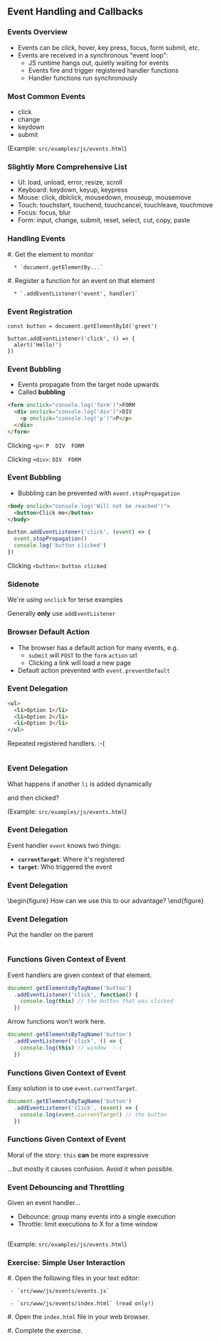 ## Event Handling and Callbacks

### Events Overview

* Events can be click, hover, key press, focus, form submit, etc.
* Events are received in a synchronous "event loop":
    * JS runtime hangs out, quietly waiting for events
    * Events fire and trigger registered handler functions
    * Handler functions run synchronously

### Most Common Events

* click
* change
* keydown
* submit

(Example: `src/examples/js/events.html`)

### Slightly More Comprehensive List

* UI: load, unload, error, resize, scroll
* Keyboard: keydown, keyup, keypress
* Mouse: click, dblclick, mousedown, mouseup, mousemove
* Touch: touchstart, touchend, touchcancel, touchleave, touchmove
* Focus: focus, blur
* Form: input, change, submit, reset, select, cut, copy, paste

### Handling Events

  #. Get the element to monitor
  
      * `document.getElementBy...`

  #. Register a function for an event on that element
  
      * `.addEventListener('event', handler)`

### Event Registration

```
const button = document.getElementById('greet')

button.addEventListener('click', () => {
  alert('Hello!')
})
```

### Event Bubbling

* Events propagate from the target node upwards
* Called **bubbling**

```html
<form onclick="console.log('form')">FORM
  <div onclick="console.log('div')">DIV
    <p onclick="console.log('p')">P</p>
  </div>
</form>
```

Clicking `<p>`:   `P  DIV  FORM`

Clicking `<div>`:    `DIV  FORM`

### Event Bubbling

* Bubbling can be prevented with `event.stopPropagation`

```html
<body onclick="console.log('Will not be reached')">
  <button>Click me</button>
</body>
```

```javascript
button.addEventListener('click', (event) => {
  event.stopPropagation()
  console.log('button clicked')
})
```

Clicking `<button>`:  `button clicked`

### Sidenote

We're using `onclick` for terse examples

Generally **only** use `addEventListener`

### Browser Default Action

* The browser has a default action for many events, e.g.
    * `submit` will `POST` to the `form` `action` url
    * Clicking a link will load a new page
* Default action prevented with `event.preventDefault`

### Event Delegation

```html
<ul>
  <li>Option 1</li>
  <li>Option 2</li>
  <li>Option 3</li>
</ul>
```

Repeated registered handlers. :-(

~~~ {.javascript insert="../../../src/examples/js/events.js" token="multiple-handlers"}
~~~

### Event Delegation

What happens if another `li` is added dynamically

and then clicked?

(Example: `src/examples/js/events.html`)

### Event Delegation

Event handler `event` knows two things:

* **`currentTarget`**: Where it's registered
* **`target`**: Who triggered the event

### Event Delegation

\begin{figure}
  How can we use this to our advantage?
\end{figure}

### Event Delegation

Put the handler on the parent

~~~ {.javascript insert="../../../src/examples/js/events.js" token="parent-delegation"}
~~~

### Functions Given Context of Event

Event handlers are given context of that element.

```js
document.getElementsByTagName('button')
  .addEventListener('click', function() {
    console.log(this) // the button that was clicked
  })
```

Arrow functions won't work here.

```js
document.getElementsByTagName('button')
  .addEventListener('click', () => {
    console.log(this) // window  :-(
  })
```

### Functions Given Context of Event

Easy solution is to use `event.currentTarget`.

```js
document.getElementsByTagName('button')
  .addEventListener('click', (event) => {
    console.log(event.currentTarget) // the button
  })
```

### Functions Given Context of Event

Moral of the story: `this` **can** be more expressive

...but mostly it causes confusion. Avoid it when possible.

### Event Debouncing and Throttling

Given an event handler...

* Debounce: group many events into a single execution
* Throttle: limit executions to X for a time window

~~~ {.javascript insert="../../../src/examples/js/events.js" token="event-limiting"}
~~~

(Example: `src/examples/js/events.html`)

### Exercise: Simple User Interaction

  #. Open the following files in your text editor:

     - `src/www/js/events/events.js`

     - `src/www/js/events/index.html` (read only!)

  #. Open the `index.html` file in your web browser.

  #. Complete the exercise.
